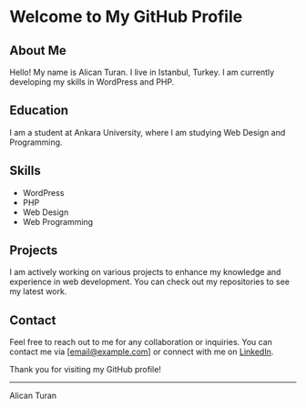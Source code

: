 # Welcome to My GitHub Profile

## About Me

Hello! My name is Alican Turan. I live in Istanbul, Turkey. I am currently developing my skills in WordPress and PHP.

## Education

I am a student at Ankara University, where I am studying Web Design and Programming.

## Skills

- WordPress
- PHP
- Web Design
- Web Programming

## Projects

I am actively working on various projects to enhance my knowledge and experience in web development. You can check out my repositories to see my latest work.

## Contact

Feel free to reach out to me for any collaboration or inquiries. You can contact me via [email@example.com] or connect with me on [LinkedIn](https://www.linkedin.com).

Thank you for visiting my GitHub profile!

---

Alican Turan
